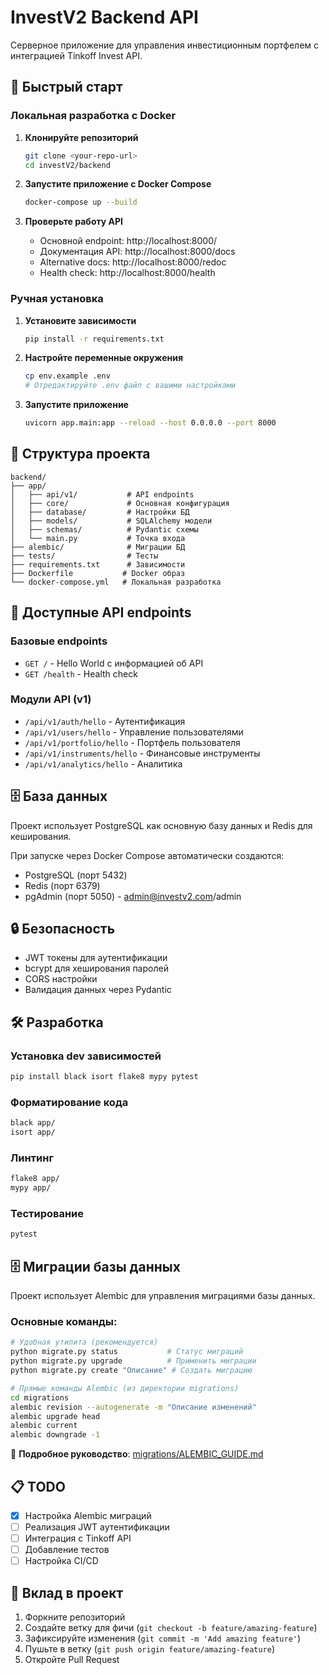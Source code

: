 # InvestV2 Backend API

Серверное приложение для управления инвестиционным портфелем с интеграцией Tinkoff Invest API.

## 🚀 Быстрый старт

### Локальная разработка с Docker

1. **Клонируйте репозиторий**
   ```bash
   git clone <your-repo-url>
   cd investV2/backend
   ```

2. **Запустите приложение с Docker Compose**
   ```bash
   docker-compose up --build
   ```

3. **Проверьте работу API**
   - Основной endpoint: http://localhost:8000/
   - Документация API: http://localhost:8000/docs
   - Alternative docs: http://localhost:8000/redoc
   - Health check: http://localhost:8000/health

### Ручная установка

1. **Установите зависимости**
   ```bash
   pip install -r requirements.txt
   ```

2. **Настройте переменные окружения**
   ```bash
   cp env.example .env
   # Отредактируйте .env файл с вашими настройками
   ```

3. **Запустите приложение**
   ```bash
   uvicorn app.main:app --reload --host 0.0.0.0 --port 8000
   ```

## 📁 Структура проекта

```
backend/
├── app/
│   ├── api/v1/           # API endpoints
│   ├── core/             # Основная конфигурация
│   ├── database/         # Настройки БД
│   ├── models/           # SQLAlchemy модели
│   ├── schemas/          # Pydantic схемы
│   └── main.py           # Точка входа
├── alembic/              # Миграции БД
├── tests/                # Тесты
├── requirements.txt      # Зависимости
├── Dockerfile           # Docker образ
└── docker-compose.yml   # Локальная разработка
```

## 🔧 Доступные API endpoints

### Базовые endpoints
- `GET /` - Hello World с информацией об API
- `GET /health` - Health check

### Модули API (v1)
- `/api/v1/auth/hello` - Аутентификация
- `/api/v1/users/hello` - Управление пользователями
- `/api/v1/portfolio/hello` - Портфель пользователя
- `/api/v1/instruments/hello` - Финансовые инструменты
- `/api/v1/analytics/hello` - Аналитика

## 🗄️ База данных

Проект использует PostgreSQL как основную базу данных и Redis для кеширования.

При запуске через Docker Compose автоматически создаются:
- PostgreSQL (порт 5432)
- Redis (порт 6379)
- pgAdmin (порт 5050) - admin@investv2.com/admin

## 🔒 Безопасность

- JWT токены для аутентификации
- bcrypt для хеширования паролей
- CORS настройки
- Валидация данных через Pydantic

## 🛠️ Разработка

### Установка dev зависимостей
```bash
pip install black isort flake8 mypy pytest
```

### Форматирование кода
```bash
black app/
isort app/
```

### Линтинг
```bash
flake8 app/
mypy app/
```

### Тестирование
```bash
pytest
```

## 🗄️ Миграции базы данных

Проект использует Alembic для управления миграциями базы данных.

### Основные команды:
```bash
# Удобная утилита (рекомендуется)
python migrate.py status           # Статус миграций
python migrate.py upgrade          # Применить миграции
python migrate.py create "Описание" # Создать миграцию

# Прямые команды Alembic (из директории migrations)
cd migrations
alembic revision --autogenerate -m "Описание изменений"
alembic upgrade head
alembic current
alembic downgrade -1
```

📖 **Подробное руководство**: [migrations/ALEMBIC_GUIDE.md](migrations/ALEMBIC_GUIDE.md)



## 📋 TODO

- [x] Настройка Alembic миграций
- [ ] Реализация JWT аутентификации
- [ ] Интеграция с Tinkoff API
- [ ] Добавление тестов
- [ ] Настройка CI/CD

## 🤝 Вклад в проект

1. Форкните репозиторий
2. Создайте ветку для фичи (`git checkout -b feature/amazing-feature`)
3. Зафиксируйте изменения (`git commit -m 'Add amazing feature'`)
4. Пушьте в ветку (`git push origin feature/amazing-feature`)
5. Откройте Pull Request

